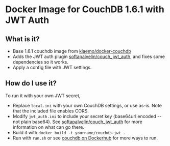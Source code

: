 # Docker Image for CouchDB 1.6.1 with JWT Auth

## What is it?

* Base 1.6.1 couchdb image from [klaemo/docker-couchdb](https://github.com/klaemo/docker-couchdb/tree/master/1.6.1)
* Adds the JWT auth plugin [softapalvelin/couch_jwt_auth](https://github.com/softapalvelin/couch_jwt_auth), and fixes some dependencies so it works.
* Apply a config file with JWT settings.

## How do I use it?

To run it with your own JWT secret,
* Replace `local.ini` with your own CouchDB settings, or use as-is.  Note that the included file enables CORS.
* Modify `jwt_auth.ini` to include your secret key (base64url encoded -- not plain base64).  See [softapalvelin/couch_jwt_auth](https://github.com/softapalvelin/couch_jwt_auth) for more information on what can go there.
* Build it with `docker build -t yourname/couchdb-jwt .`
* Run with `run.sh` or see [couchdb on Dockerhub](https://hub.docker.com/_/couchdb/) for more ways to run.
